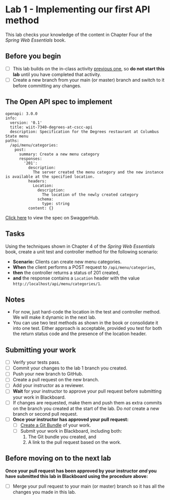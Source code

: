 # Lab 1 - Implementing our first API method

This lab checks your knowledge of the content in Chapter Four of the *Spring Web Essentials* book.

## Before you begin

- [ ] This lab builds on the in-class activity [previous one](../lab-0/README.md), so __do not start this lab__ until you have completed that activity.
- [ ] Create a new branch from your main (or master) branch and switch to it before committing any changes.

## The Open API spec to implement

```
openapi: 3.0.0
info:
  version: '0.1'
  title: wiit-7340-degrees-at-cscc-api
  description: Specification for the Degrees restaurant at Columbus State menu
paths:
  /api/menu/categories:
    post:
      summary: Create a new menu category
      responses:
        '201':
          description:
            The server created the menu category and the new instance is available at the specified location.
          headers:
            Location:
              description:
                The location of the newly created category
              schema:
                type: string
          content: {}
```

[Click here](https://app.swaggerhub.com/apis/DataDaddy/wiit-7340_degrees_at_cscc_api/0.1) to view the spec on SwaggerHub.

## Tasks

Using the techniques shown in Chapter 4 of the *Spring Web Essentials* book, create a unit test and controller method for the following scenario:

* __Scenario:__ Clients can create new menu categories.
* __When__ the client performs a POST request to `/api/menu/categories`,
* __then__ the controller returns a status of 201 created,
* __and__ the response contains a `Location` header with the value `http://localhost/api/menu/categories/1`.

## Notes

* For now, just hard-code the location in the test and controller method. We will make it dynamic in the next lab.
* You can use two test methods as shown in the book or consolidate it into one test. Either approach is acceptable, provided you test for both the return status code and the presence of the location header.

## Submitting your work

- [ ] Verify your tests pass.
- [ ] Commit your changes to the lab 1 branch you created.
- [ ] Push your new branch to GitHub.
- [ ] Create a pull request on the new branch.
- [ ] Add your instructor as a reviewer.
- [ ] __Wait__ for your instructor to approve your pull request before submitting your work in Blackboard.
- [ ] If changes are requested, make them and push them as extra commits on the branch you created at the start of the lab. Do *not* create a new branch or second pull request.
- [ ] __Once your instructor has approved your pull request:__
  - [ ] [Create a Git Bundle](https://git-scm.com/docs/git-bundle) of your work.
  - [ ] Submit your work in Blackboard, including both:
    1. The Git bundle you created, and 
    2. A link to the pull request based on the work.

## Before moving on to the next lab

**Once your pull request has been approved by your instructor *and* you have submitted this lab in Blackboard using the procedure above:**

- [ ] Merge your pull request to your main (or master) branch so it has all the changes you made in this lab.
